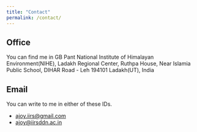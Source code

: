 ```yaml
---
title: "Contact"
permalink: /contact/
---
```


## Office

You can find me in GB Pant National Institute of Himalayan Environment(NIHE), Ladakh Regional Center, 
Ruthpa House, Near Islamia Public School, DIHAR Road - Leh 194101 Ladakh(UT), India  [<i class="fas fa-map-marked-alt"></i>](https://share.google/ODyT96rUlJy9zswNr) 


## Email

You can write to me in either of these IDs.

- [ajoy.iirs@gmail.com](mailto:ajoy.iirs@gmail.com) 
- [ajoy@iirsddn.ac.in](mailto:ajoy@iirsddn.ac.in)
